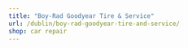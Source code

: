 ```yaml
---
title: "Boy-Rad Goodyear Tire & Service"
url: /dublin/boy-rad-goodyear-tire-and-service/
shop: car repair
---
```

